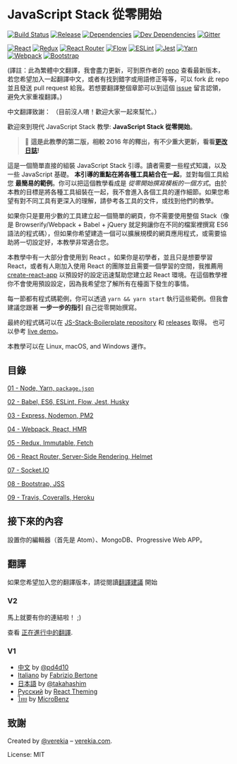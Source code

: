 # JavaScript Stack 從零開始

[![Build Status](https://travis-ci.org/verekia/js-stack-from-scratch.svg?branch=master)](https://travis-ci.org/verekia/js-stack-from-scratch)
[![Release](https://img.shields.io/github/release/verekia/js-stack-from-scratch.svg?style=flat-square)](https://github.com/verekia/js-stack-from-scratch/releases)
[![Dependencies](https://img.shields.io/david/verekia/js-stack-boilerplate.svg?style=flat-square)](https://david-dm.org/verekia/js-stack-boilerplate)
[![Dev Dependencies](https://img.shields.io/david/dev/verekia/js-stack-boilerplate.svg?style=flat-square)](https://david-dm.org/verekia/js-stack-boilerplate?type=dev)
[![Gitter](https://img.shields.io/gitter/room/js-stack-from-scratch/Lobby.svg?style=flat-square)](https://gitter.im/js-stack-from-scratch/)

[![React](/img/react-padded-90.png)](https://facebook.github.io/react/)
[![Redux](/img/redux-padded-90.png)](http://redux.js.org/)
[![React Router](/img/react-router-padded-90.png)](https://github.com/ReactTraining/react-router)
[![Flow](/img/flow-padded-90.png)](https://flowtype.org/)
[![ESLint](/img/eslint-padded-90.png)](http://eslint.org/)
[![Jest](/img/jest-padded-90.png)](https://facebook.github.io/jest/)
[![Yarn](/img/yarn-padded-90.png)](https://yarnpkg.com/)
[![Webpack](/img/webpack-padded-90.png)](https://webpack.github.io/)
[![Bootstrap](/img/bootstrap-padded-90.png)](http://getbootstrap.com/)

(譯註：此為繁體中文翻譯，我會盡力更新，可到原作者的 [repo](https://github.com/verekia/js-stack-from-scratch) 查看最新版本，若您希望加入一起翻譯中文，或者有找到錯字或用語修正等等，可以 fork 此 repo 並且發送 pull request 給我。若想要翻譯整個章節可以到這個 [issue](https://github.com/j0214ack/js-stack-from-scratch/issues) 留言認領，避免大家重複翻譯。)

中文翻譯致謝：
（目前沒人唷！歡迎大家一起來幫忙。）


歡迎來到現代 JavaScript Stack 教學: **JavaScript Stack 從零開始**。

> 🎉 **這是此教學的第二版，相較 2016 年的釋出，有不少重大更新，看看[更改日誌](/CHANGELOG.md)!**

這是一個簡單直接的組裝 JavaScript Stack 引導。讀者需要一些程式知識，以及一些 JavaScript 基礎。 **本引導的重點在將各種工具結合在一起**，並對每個工具給您 **最簡易的範例**。你可以把這個教學看成是 *從零開始撰寫模板的一個方式*。由於本教的目標是將各種工具組裝在一起，我不會進入各個工具的運作細節。如果您希望有對不同工具有更深入的理解，請參考各工具的文件，或找到他們的教學。

如果你只是要用少數的工具建立起一個簡單的網頁，你不需要使用整個 Stack（像是 Browserify/Webpack + Babel + jQuery 就足夠讓你在不同的檔案裡撰寫 ES6 語法的程式碼），但如果你希望建造一個可以擴展規模的網頁應用程式，或需要協助將一切設定好，本教學非常適合您。


本教學中有一大部分會使用到 React 。如果你是初學者，並且只是想要學習 React，或者有人剛加入使用 React 的團隊並且需要一個學習的空間，我推薦用  [create-react-app](https://github.com/facebookincubator/create-react-app) 以預設好的設定迅速幫助您建立起 React 環境。在這個教學裡你不會使用預設設定，因為我希望您了解所有在檯面下發生的事情。


每一節都有程式碼範例，你可以透過 `yarn && yarn start` 執行這些範例。但我會建議您跟著 **一步一步的指引** 自己從零開始撰寫。


最終的程式碼可以在 [JS-Stack-Boilerplate repository](https://github.com/verekia/js-stack-boilerplate) 和 [releases](https://github.com/verekia/js-stack-from-scratch/releases) 取得。 也可以參考 [live demo](https://js-stack.herokuapp.com/)。


本教學可以在 Linux, macOS, and Windows 運作。


## 目錄

[01 - Node, Yarn, `package.json`](/tutorial/01-node-yarn-package-json.md#readme)

[02 - Babel, ES6, ESLint, Flow, Jest, Husky](/tutorial/02-babel-es6-eslint-flow-jest-husky.md#readme)

[03 - Express, Nodemon, PM2](/tutorial/03-express-nodemon-pm2.md#readme)

[04 - Webpack, React, HMR](/tutorial/04-webpack-react-hmr.md#readme)

[05 - Redux, Immutable, Fetch](/tutorial/05-redux-immutable-fetch.md#readme)

[06 - React Router, Server-Side Rendering, Helmet](/tutorial/06-react-router-ssr-helmet.md#readme)

[07 - Socket.IO](/tutorial/07-socket-io.md#readme)

[08 - Bootstrap, JSS](/tutorial/08-bootstrap-jss.md#readme)

[09 - Travis, Coveralls, Heroku](/tutorial/09-travis-coveralls-heroku.md#readme)

## 接下來的內容

設置你的編輯器（首先是 Atom）、MongoDB、Progressive Web APP。

## 翻譯

如果您希望加入您的翻譯版本，請從閱讀[翻譯建議](/how-to-translate.md) 開始

### V2

馬上就要有你的連結啦！ ;)

查看 [正在進行中的翻譯](https://github.com/verekia/js-stack-from-scratch/issues/147).

### V1

- [中文](https://github.com/pd4d10/js-stack-from-scratch) by [@pd4d10](http://github.com/pd4d10)
- [Italiano](https://github.com/fbertone/js-stack-from-scratch) by [Fabrizio Bertone](https://github.com/fbertone)
- [日本語](https://github.com/takahashim/js-stack-from-scratch) by [@takahashim](https://github.com/takahashim)
- [Русский](https://github.com/UsulPro/js-stack-from-scratch) by [React Theming](https://github.com/sm-react/react-theming)
- [ไทย](https://github.com/MicroBenz/js-stack-from-scratch) by [MicroBenz](https://github.com/MicroBenz)

## 致謝

Created by [@verekia](https://twitter.com/verekia) – [verekia.com](http://verekia.com/).

License: MIT
